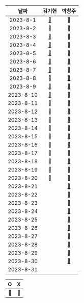 |    날짜     | 김기현 | 박창주 |
|:---------:|:---:|:---:|
| 2023-8-1  |[🔵](https://github.com/KimKiHyun0206/Backend-Study/tree/main)|🔴|
| 2023-8-2  |🔴|🔴|
| 2023-8-3  |[🔵](https://github.com/KimKiHyun0206/Backend-Study/tree/main)|🔴|
| 2023-8-4  |[🔵](https://github.com/KimKiHyun0206/Fuecoco)|🔴|
| 2023-8-5  |[🔵](https://github.com/KimKiHyun0206/Backend-Study/tree/main)|🔴|
| 2023-8-6  |[🔵](https://github.com/KimKiHyun0206/Backend-Study/tree/main)|[🔵](https://github.com/ds4pae/Daily-Study)|
| 2023-8-7  |[🔵](https://kimkihyun0206.github.io/KiHyun0206.github.io/)|🔴|
| 2023-8-8  |🔴| [🔵](https://github.com/ds4pae/Daily-Study)|
| 2023-8-9  |[🔵](https://kimkihyun0206.github.io/KiHyun0206.github.io/)|[🔵](https://github.com/ds4pae/Daily-Study)|
| 2023-8-10 |[🔵](https://kimkihyun0206.github.io/KiHyun0206.github.io/)|🔴|
| 2023-8-11 |🔴|🔴|
| 2023-8-12 |🔴|[🔵](https://github.com/ds4pae/Daily-Study)|
| 2023-8-13 |🔴|[🔵](https://github.com/ds4pae/Daily-Study)|
| 2023-8-14 |🔵|🔴|
| 2023-8-15 |🔵|[🔵](https://github.com/ds4pae/Daily-Study)|
| 2023-8-16 |🔵|[🔵](https://github.com/ds4pae/Daily-Study)|
| 2023-8-17 |🔵|🔴|
| 2023-8-18 |🔵|[🔵](https://github.com/ds4pae/Daily-Study)|
| 2023-8-19 |🔵|🔵|
| 2023-8-20 |🔵|🔴|
| 2023-8-21 ||[🔵](https://github.com/ds4pae/Daily-Study)|
| 2023-8-22 ||🔴|
| 2023-8-23 ||🔴|
| 2023-8-24 ||[🔵](https://github.com/ds4pae/Daily-Study)|
| 2023-8-25 ||[🔵](https://github.com/ds4pae/Daily-Study)|
| 2023-8-26 ||[🔵](https://github.com/ds4pae/Daily-Study)|
| 2023-8-27 ||🔴|
| 2023-8-28 ||[🔵](https://github.com/ds4pae/CodingTest)|
| 2023-8-29 ||🔴|
| 2023-8-30 ||[🔵](https://github.com/ds4pae/CodingTest)|
| 2023-8-31 ||


|     O      | X |
|:-----------:|:----:|
|    🔵    |  🔴  |
